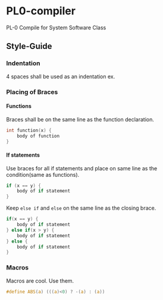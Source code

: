 PL0-compiler
============

PL-0 Compile for System Software Class

Style-Guide
-----------
### Indentation
4 spaces shall be used as an indentation
ex.
### Placing of Braces
#### Functions
Braces shall be on the same line as the function declaration.

```C
int function(x) {
    body of function
}
```

#### If statements
Use braces for all if statements and place on same line as the condition(same as functions).

```C
if (x == y) {
    body of if statement 
}
```

Keep `else if` and `else` on the same line as the closing brace.

```C
if(x == y) {
    body of if statement 
} else if(x > y) {
    body of if statement 
} else {
    body of if statement 
}
```

### Macros
Macros are cool. Use them.

```C
#define ABS(a) (((a)<0) ? -(a) : (a))
```
